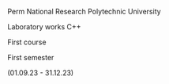 Perm National Research Polytechnic University

Laboratory works C++ 

First course

First semester

(01.09.23 - 31.12.23)
